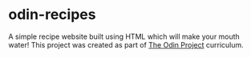 # odin-recipes

A simple recipe website built using HTML which will make your mouth water!
This project was created as part of [The Odin Project](https://www.theodinproject.com) curriculum.